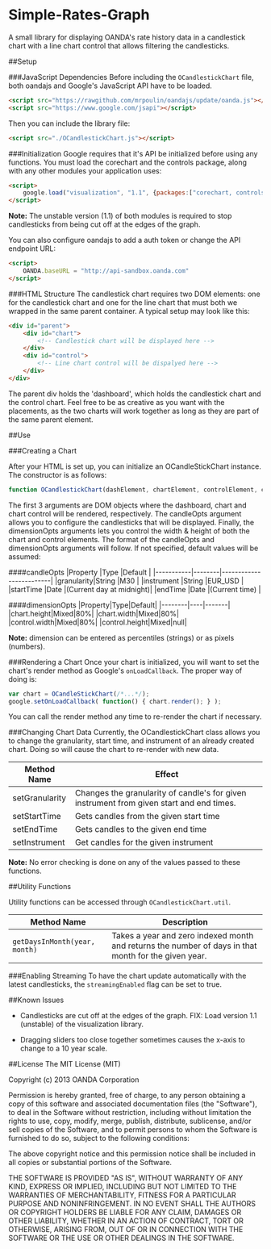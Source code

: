 Simple-Rates-Graph
==================

A small library for displaying OANDA's rate history data in a candlestick chart with a line chart control that allows filtering the candlesticks.

##Setup

###JavaScript Dependencies
Before including the `OCandlestickChart` file, both oandajs and Google's JavaScript API have to be loaded.

```HTML
<script src="https://rawgithub.com/mrpoulin/oandajs/update/oanda.js"></script>
<script src="https://www.google.com/jsapi"></script>
```

Then you can include the library file:

```HTML
<script src="./OCandlestickChart.js"></script>
```

###Initialization
Google requires that it's API be initialized before using any functions. You must load the corechart and the controls package, along with any other modules your application uses:

```HTML
<script>
    google.load("visualization", "1.1", {packages:["corechart, controls"]});
</script>
```

**Note:** The unstable version (1.1) of both modules is required to stop candlesticks from being cut off at the edges of the graph.

You can also configure oandajs to add a auth token or change the API endpoint URL:

```HTML
<script>
    OANDA.baseURL = "http://api-sandbox.oanda.com"
</script>
```

###HTML Structure
The candlestick chart requires two DOM elements: one for the candlestick chart and one for the line chart that must both we wrapped in the same parent container.
A typical setup may look like this:

```HTML
<div id="parent">
    <div id="chart">
        <!-- Candlestick chart will be displayed here -->
    </div>
    <div id="control">
        <!-- Line chart control will be dispalyed here -->
    </div>
</div>
```
The parent div holds the 'dashboard', which holds the candlestick chart and the control chart. Feel free to be as creative as you want with the placements, as the two charts will work together as long as they are part of the same parent element.

##Use

###Creating a Chart

After your HTML is set up, you can initialize an OCandleStickChart instance. The constructor is as follows:

```JavaScript
function OCandlestickChart(dashElement, chartElement, controlElement, candleOpts, dimensionOpts)
```

The first 3 arguments are DOM objects where the dashboard, chart and chart control will be rendered, respectively. The candleOpts argument allows you to configure the candlesticks that will be displayed. Finally, the dimensionOpts arguments lets you control the width & height of both the chart and control elements. The format of the candleOpts and dimensionOpts arguments will follow. If not specified, default values will be assumed:

####candleOpts
|Property   |Type    |Default                  |
|-----------|--------|-------------------------|
|granularity|String  |M30                      |
|instrument |String  |EUR_USD                  |
|startTime  |Date    |(Current day at midnight)|
|endTime    |Date    |(Current time)           |


####dimensionOpts
|Property|Type|Default|
|--------|----|-------|
|chart.height|Mixed|80%|
|chart.width|Mixed|80%|
|control.width|Mixed|80%|
|control.height|Mixed|null|

**Note:** dimension can be entered as percentiles (strings) or as pixels (numbers).

###Rendering a Chart
Once your chart is initialized, you will want to set the chart's render method as Google's `onLoadCallback`. The proper way of doing is:

```JavaScript
var chart = OCandleStickChart(/*...*/);
google.setOnLoadCallback( function() { chart.render(); } );
```
You can call the render method any time to re-render the chart if necessary.

###Changing Chart Data
Currently, the OCandlestickChart class allows you to change the granularity, start time, and instrument of an already created chart. Doing so will cause the chart to re-render with new data.

|Method Name|Effect|
|-----------|------|
|setGranularity|Changes the granularity of candle's for given instrument from given start and end times.|
|setStartTime|Gets candles from the given start time|
|setEndTime|Gets candles to the given end time|
|setInstrument|Get candles for the given instrument|

**Note:** No error checking is done on any of the values passed to these functions.

##Utility Functions

Utility functions can be accessed through `OCandlestickChart.util`.

|Method Name|Description|
|-----------|-----------|
|`getDaysInMonth(year, month)`|Takes a year and zero indexed month and returns the number of days in that month for the given year.|

###Enabling Streaming
To have the chart update automatically with the latest candlesticks, the `streamingEnabled` flag can be set to true.

##Known Issues
* Candlesticks are cut off at the edges of the graph.
FIX: Load version 1.1 (unstable) of the visualization library.

* Dragging sliders too close together sometimes causes the x-axis to change to a 10 year scale.

##License
The MIT License (MIT)

Copyright (c) 2013 OANDA Corporation

Permission is hereby granted, free of charge, to any person obtaining a copy of this software and associated documentation files (the "Software"), to deal in the Software without restriction, including without limitation the rights to use, copy, modify, merge, publish, distribute, sublicense, and/or sell copies of the Software, and to permit persons to whom the Software is furnished to do so, subject to the following conditions:

The above copyright notice and this permission notice shall be included in all copies or substantial portions of the Software.

THE SOFTWARE IS PROVIDED "AS IS", WITHOUT WARRANTY OF ANY KIND, EXPRESS OR IMPLIED, INCLUDING BUT NOT LIMITED TO THE WARRANTIES OF MERCHANTABILITY, FITNESS FOR A PARTICULAR PURPOSE AND NONINFRINGEMENT. IN NO EVENT SHALL THE AUTHORS OR COPYRIGHT HOLDERS BE LIABLE FOR ANY CLAIM, DAMAGES OR OTHER LIABILITY, WHETHER IN AN ACTION OF CONTRACT, TORT OR OTHERWISE, ARISING FROM, OUT OF OR IN CONNECTION WITH THE SOFTWARE OR THE USE OR OTHER DEALINGS IN THE SOFTWARE.
